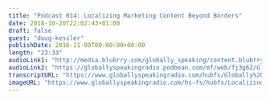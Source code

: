 ```yaml
---
title: "Podcast 014: Localizing Marketing Content Beyond Borders"
date: 2018-10-20T22:02:43+01:00
draft: false
guest: "doug-kessler"
publishDate: 2016-11-09T00:00:00+00:00
length: "23:33"
audioLink1: "http://media.blubrry.com/globally_speaking/content.blubrry.com/globally_speaking/Globally-Speaking-014_Localizing_Marketing_Content.mp3"
audioLink2: "https://globallyspeakingradio.podbean.com/mf/web/fj3g62/Globally-Speaking-014_Localizing_Marketing_Content.mp3"
transcriptURL: "https://www.globallyspeakingradio.com/hubfs/Globally%20Speaking%20Episode%20Transcripts/Globally_Speaking_Podcast_014-Transcript.docx"
imageURL: "https://www.globallyspeakingradio.com/hs-fs/hubfs/Localizing%20Content%20Marketing%20Beyond%20Borders.jpg"
---
```

